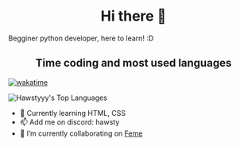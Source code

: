 <h1 align=center> Hi there 👋 </h1>
Begginer python developer, here to learn! :D

<h2 align=center> Time coding and most used languages</h2>

[![wakatime](https://wakatime.com/badge/user/9292469a-499a-4717-95fa-44a897b83788.svg)](https://wakatime.com/@9292469a-499a-4717-95fa-44a897b83788)

![Hawstyyy's Top Languages](https://github-readme-stats.vercel.app/api/top-langs/?username=Hawstyyy&theme=nightowl&show_icons=true&hide_border=true&layout=compact)

- 🌱 Currently learning HTML, CSS
- 📫 Add me on discord: hawsty
- 👯 I’m currently collaborating on [Feme](https://github.com/Braiani/feme)

<!--
Here are some ideas to get you started:

- 🔭 I’m currently working on ... ...
 ...
- 🤔 I’m looking for help with ...
- 💬 Ask me about ...

- 😄 Pronouns: ...
- ⚡ Fun fact: ...
-->
